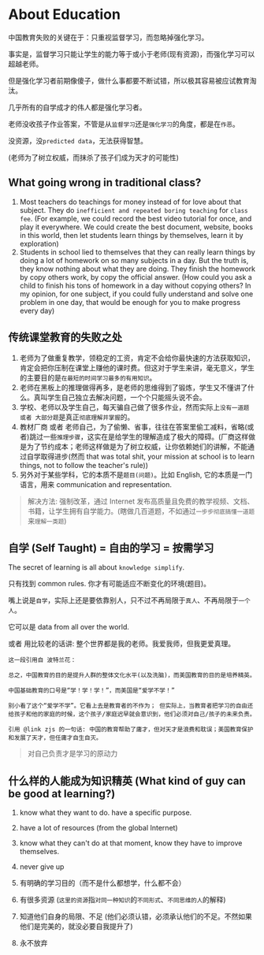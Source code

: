 # About Education

中国教育失败的关键在于：只重视监督学习，而忽略掉强化学习。

事实是，监督学习只能让学生的能力等于或小于老师(现有资源)，而强化学习可以超越老师。

但是强化学习者前期像傻子，做什么事都要不断试错，所以极其容易被应试教育淘汰。

几乎所有的自学成才的伟人都是强化学习者。

老师没收孩子作业答案，不管是从`监督学习`还是`强化学习`的角度，都是在`作恶`。

没资源，没`predicted data`，无法获得智慧。

(老师为了树立权威，而抹杀了孩子们成为天才的可能性)

## What going wrong in traditional class?

1. Most teachers do teachings for money instead of for love about that subject. They do `inefficient and repeated boring teaching` for `class fee`. (For example, we could record the best video tutorial for once, and play it everywhere. We could create the best document, website, books in this world, then let students learn things by themselves, learn it by exploration)
2. Students in school lied to themselves that they can really learn things by doing a lot of homework on so many subjects in a day. But the truth is, they know nothing about what they are doing. They finish the homework by copy others work, by copy the official answer. (How could you ask a child to finish his tons of homework in a day without copying others? In my opinion, for one subject, if you could fully understand and solve one problem in one day, that would be enough for you to make progress every day)

## 传统课堂教育的失败之处

1. 老师为了做重复教学，领稳定的工资，肯定不会给你最快速的方法获取知识，肯定会把你压制在课堂上赚他的课时费。但这对于学生来讲，毫无意义，学生的主要目的是`在最短的时间学习最多的有用知识`。
2. 老师在黑板上的推理做得再多，是老师的思维得到了锻炼，学生又不懂讲了什么。真叫学生自己独立去解决问题，一个个只能摇头说不会。
3. 学校、老师以及学生自己，每天骗自己做了很多作业，然而实际上`没有一道题 或者 大部分题`是真正`彻底理解并掌握`的。
4. 教材厂商 或者 老师自己，为了偷懒、省事，往往在答案里偷工减料，省略(或者)跳过一些`推理步骤`，这实在是给学生的理解造成了极大的障碍。(厂商这样做是为了节约成本；老师这样做是为了树立权威，让你依赖她们的讲解，不能通过自学取得进步(然而 that was total shit, your mission at school is to learn things, not to follow the teacher's rule))
5. 另外对于某些学科，它的本质不是`题目(问题)`。比如 English, 它的本质是一门语言，用来 communication and representation.

> 解决方法: 强制改革，通过 Internet 发布高质量且免费的教学视频、文档、书籍，让学生拥有自学能力。(瞎做几百道题，不如通过`一步步彻底搞懂一道题`来`理解一类题`)

## 自学 (Self Taught) = 自由的学习 = 按需学习

The secret of learning is all about `knowledge simplify`.

只有找到 common rules. 你才有可能适应不断变化的环境(题目)。

嘴上说是`自学`，实际上还是要依靠别人，只不过不再局限于`真人`、不再局限于`一个人`。

它可以是 data from all over the world.

或者 用比较老的话讲: 整个世界都是我的老师。我爱我师，但我更爱真理。

```
这一段引用自 波特兰花：

总之，中国教育的目的是提升人群的整体文化水平(以及洗脑)，而美国教育的目的是培养精英。

中国基础教育的口号是“学！学！学！”，而美国是“爱学不学！”

别小看了这个“爱学不学”。它看上去是教育者的不作为； 但实际上，当教育者把学习的自由还给孩子和他的家庭的时候，这个孩子/家庭迟早就会意识到，他们必须对自己/孩子的未来负责。

引用 @link zjs 的一句话: 中国的教育帮助了庸才，但对天才是浪费和耽误；美国教育保护和发展了天才，但任庸才自生自灭。
```

> 对自己负责才是学习的原动力

## 什么样的人能成为知识精英 (What kind of guy can be good at learning?)

1. know what they want to do. have a specific purpose.
2. have a lot of resources (from the global Internet)
3. know what they can't do at that moment, know they have to improve themselves.
4. never give up



1. 有明确的学习目的（而不是什么都想学，什么都不会）
2. 有很多资源 (`这里的资源`指`对同一种知识`的`不同形式`、`不同思维的人`的解释)
3. 知道他们自身的局限、不足 (他们必须认错，必须承认他们的不足。不然如果他们是完美的，就没必要自我提升了)
4. 永不放弃
